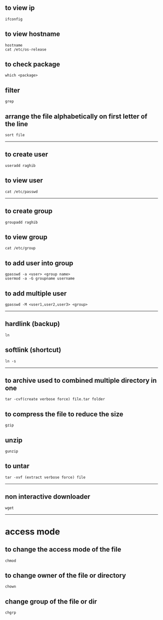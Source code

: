## to view ip
```
ifconfig
```
## to view hostname
```
hostname
cat /etc/os-release
```
## to check package
```
which <package>
```
## filter
```
grep
```
## arrange the file alphabetically on first letter of the line
```
sort file
```
**********************************
## to create user
```
useradd raghib
```
## to view user
```
cat /etc/passwd
```
********************************
## to create group
```
groupadd raghib
```
## to view group
```
cat /etc/group
```
## to add user into group
```
gpasswd -a <user> <group name>
usermod -a -G groupname username
```
## to add multiple user
```
gpasswd -M <user1,user2,user3> <group>
```
**********************************
## hardlink (backup)
```
ln
```
## softlink (shortcut)
```
ln -s
```
****************
## to archive used to combined multiple directory in one
```
tar -cvf(create verbose force) file.tar folder
```
## to compress the file to reduce the size
```
gzip
```
## unzip
```
gunzip
```
## to untar
```
tar -xvf (extract verbose force) file
```
***************************************
## non interactive downloader
```
wget
```
***************************************
# access mode
## to change the access mode of the file
```
chmod
```
## to change owner of the file or directory
```
chown
```
## change group of the file or dir
```
chgrp
```
